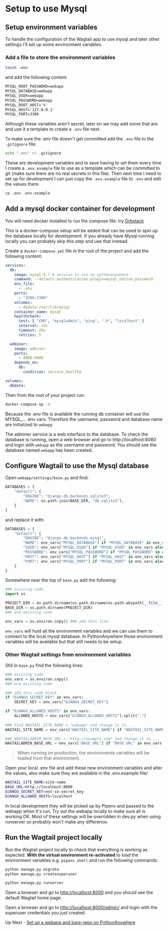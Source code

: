 # Setup to use Mysql

## Setup environment variables

To handle the configuration of the Wagtail app to use mysql and later other settings I'll set up some environment variables.

### Add a file to store the environment variables

```bash
touch .env
```

and add the following content

```txt
MYSQL_ROOT_PASSWORD=webapp
MYSQL_DATABASE=webapp
MYSQL_USER=webapp
MYSQL_PASSWORD=webapp
MYSQL_ROOT_HOST='%'
MYSQL_HOST='127.0.0.1'
MYSQL_PORT=3306
```

Although these variables aren't secret, later on we may add some that are and use it a template to create a `.env` file next.

To make sure the .env file doesn't get committed add the `.env` file to the `.gitignore` file:

```bash
echo ".env" >> .gitignore
```

These are development variables and to save having to set them every time I create a `.env.example` file to use as a template which can be committed to git (make sure there are no real secrets in this file). Then next time I need to set up for development I can just copy the `.env.example` file to `.env` and edit the values there.

```bash
cp .env .env.example
```

## Add a mysql docker container for development

You will need docker installed to run the compose file: try [Orbstack](https://orbstack.dev)

This is a docker-compose setup will be added that can be used to spin up the database locally for development. If you already have Mysql running locally you can probably skip this step and use that instead.

Create a `docker-compose.yml` file in the root of the project and add the following content:

```yaml
services:
  db:
    image: mysql:5.7 # version in use on pythonanywhere
    command: --default-authentication-plugin=mysql_native_password
    env_file:
      - .env
    ports:
      - "3306:3306"
    volumes:
      - dbdata:/var/lib/mysql
    container_name: mysql
    healthcheck:
      test: [ "CMD", "mysqladmin", "ping", "-h", "localhost" ]
      interval: 10s
      timeout: 20s
      retries: 5

  adminer:
    image: adminer
    ports:
      - 8080:8080
    depends_on:
      db:
        condition: service_healthy

volumes:
  dbdata:
```

Then from the root of your project run:

```bash
docker-compose up -d
```

Because the .env file is available the running db container will use the MYSQL_... env vars. Therefore the username, password and database name are initialized to `webapp`

The adminer service is a web interface to the database. To check the database is running, open a web browser and go to http://localhost:8080 and login with `webapp` as the username and password. You should see the database named `webapp` has been created.

## Configure Wagtail to use the Mysql database

Open `webapp/settings/base.py` and find:

```python
DATABASES = {
    "default": {
        "ENGINE": "django.db.backends.sqlite3",
        "NAME": os.path.join(BASE_DIR, "db.sqlite3"),
    }
}
```

and replace it with:

```python
DATABASES = {
    "default": {
        "ENGINE": "django.db.backends.mysql",
        "NAME": env_vars["MYSQL_DATABASE"] if "MYSQL_DATABASE" in env_vars else "",
        "USER": env_vars["MYSQL_USER"] if "MYSQL_USER" in env_vars else "",
        "PASSWORD": env_vars["MYSQL_PASSWORD"] if "MYSQL_PASSWORD" in env_vars else "",
        "HOST": env_vars["MYSQL_HOST"] if "MYSQL_HOST" in env_vars else "",
        "PORT": env_vars["MYSQL_PORT"] if "MYSQL_PORT" in env_vars else "",
    }
}
```

Somewhere near the top of `base.py` add the following:

```python
### existing code
import os

PROJECT_DIR = os.path.dirname(os.path.dirname(os.path.abspath(__file__)))
BASE_DIR = os.path.dirname(PROJECT_DIR)
### end existing code

env_vars = os.environ.copy() ### add this line
```

`env_vars` will hold all the environment variables and we can use them to connect to the local mysql database. In PythonAnywhere those environment variables will be available but that still needs to be setup.

### Other Wagtail settings from environment variables

Still in `base.py` find the following lines:

```python
### existing code
env_vars = os.environ.copy()
### end existing code

### add this code block
if "DJANGO_SECRET_KEY" in env_vars:
    SECRET_KEY = env_vars["DJANGO_SECRET_KEY"]

if "DJANGO_ALLOWED_HOSTS" in env_vars:
    ALLOWED_HOSTS = env_vars["DJANGO_ALLOWED_HOSTS"].split(",")
    
### Find WAGTAIL_SITE_NAME = "webapp" and change is to...
WAGTAIL_SITE_NAME = env_vars["WAGTAIL_SITE_NAME"] if "WAGTAIL_SITE_NAME" in env_vars else ""

### WAGTAILADMIN_BASE_URL = "http://example.com" and change it to ...
WAGTAILADMIN_BASE_URL = env_vars["BASE_URL"] if "BASE_URL" in env_vars else ""
```

> When running on production, the environments variables will be loaded from that environment.

Open your local .env file and add these new environment variables and alter the values, also make sure they are available in the .env.example file/

```sh
WAGTAIL_SITE_NAME=site-name
BASE_URL=http://localhost:8000
DJANGO_SECRET_KEY=not-so-secret_key
DJANGO_ALLOWED_HOSTS=localhost
```

In local development they will be picked up by Pipenv and passed to the webapp when it's run. Try out the webapp locally to make sure all is working OK. Most of these settings will be overridden in dev.py when using runserver so probably won't make any difference.

## Run the Wagtail project locally

Run the Wagtail project locally to check that everything is working as expected. **With the virtual environment re-activated** to load the environment variables e.g. `pipenv shell` and run the following commands:

```bash
python manage.py migrate
python manage.py createsuperuser
```

```bash
python manage.py runserver
```

Open a browser and go to <http://localhost:8000> and you should see the default Wagtail home page.

Open a browser and go to <http://localhost:8000/admin/> and login with the superuser credentials you just created.

Up Next - [Set up a webapp and bare-repo on PythonAnywhere](./200-1-webapp-setup.md)
